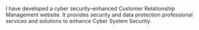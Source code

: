 I have developed a cyber security-enhanced Customer Relationship Management website.
It provides security and data protection professional services and solutions to enhance Cyber System Security.

